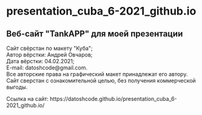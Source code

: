 # presentation_cuba_6-2021_github.io

<h2>Веб-сайт "TankAPP" для моей презентации</h2>

<p>Сайт свёрстан по макету "Куба";<br>
Автор вёрстки: Андрей Овчаров;<br>
Дата вёрстки: 04.02.2021;<br>
E-mail: datoshcode@gmail.com.<br>
Все авторские права на графический макет принадлежат его автору.<br>
Сайт сверстан с ознакомительной целью, без получения коммерческой выгоды.</p>

<p> Ссылка на сайт: https://datoshcode.github.io/presentation_cuba_6-2021_github.io/
